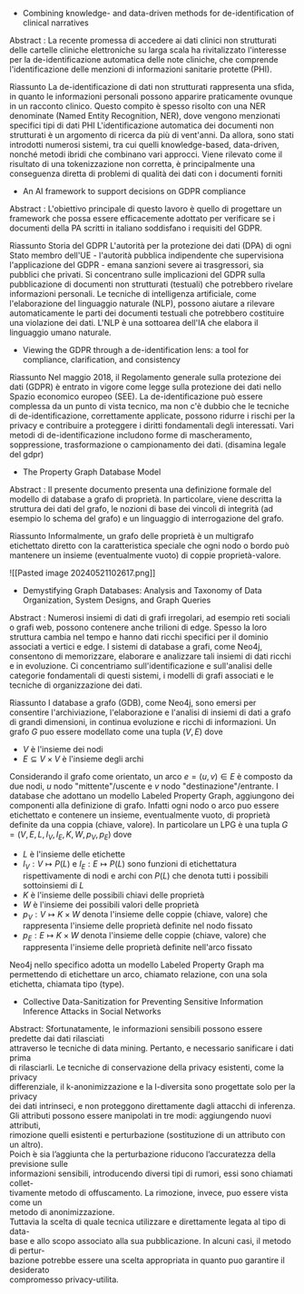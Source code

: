 - Combining knowledge- and data-driven methods for de-identification of clinical narratives

Abstract : La recente promessa di accedere ai dati clinici non strutturati delle cartelle cliniche elettroniche su larga scala ha rivitalizzato l'interesse per la de-identificazione automatica delle note cliniche, che comprende l'identificazione delle menzioni di informazioni sanitarie protette (PHI).

Riassunto
La de-identificazione di dati non strutturati rappresenta una sfida, in quanto le informazioni personali possono apparire praticamente ovunque in un racconto clinico.
Questo compito è spesso risolto con una NER denominate (Named Entity Recognition, NER), dove vengono menzionati specifici tipi di dati PHI 
L'identificazione automatica dei documenti non strutturati è un argomento di ricerca da più di vent'anni.
Da allora, sono stati introdotti numerosi sistemi, tra cui quelli knowledge-based, data-driven, nonché metodi ibridi che combinano vari approcci.
Viene rilevato come il risultato di una tokenizzazione non corretta, è principalmente una conseguenza diretta di problemi di qualità dei dati con i documenti forniti

- An AI framework to support decisions on GDPR compliance

Abstract : L'obiettivo principale di questo lavoro è quello di progettare un framework che possa essere efficacemente adottato per verificare se i documenti della PA scritti in italiano soddisfano i requisiti del GDPR.

Riassunto
Storia del GDPR
L'autorità per la protezione dei dati (DPA) di ogni Stato membro dell'UE - l'autorità pubblica indipendente che supervisiona l'applicazione del GDPR - emana sanzioni severe ai trasgressori, sia pubblici che privati.
Si concentrano sulle implicazioni del GDPR sulla pubblicazione di documenti non strutturati (testuali) che potrebbero rivelare informazioni personali.
Le tecniche di intelligenza artificiale, come l'elaborazione del linguaggio naturale (NLP), possono aiutare a rilevare automaticamente le parti dei documenti testuali che potrebbero costituire una violazione dei dati.
L'NLP è una sottoarea dell'IA che elabora il linguaggio umano naturale.

- Viewing the GDPR through a de-identification lens: a tool for compliance, clarification, and consistency

Riassunto
Nel maggio 2018, il Regolamento generale sulla protezione dei dati (GDPR) è entrato in vigore come legge sulla protezione dei dati nello Spazio economico europeo (SEE).
La de-identificazione può essere complessa da un punto di vista tecnico, ma non c'è dubbio che le tecniche di de-identificazione, correttamente applicate, possono ridurre i rischi per la privacy e contribuire a proteggere i diritti fondamentali degli interessati.
Vari metodi di de-identificazione includono forme di mascheramento, soppressione, trasformazione o campionamento dei dati.
(disamina legale del gdpr)

- The Property Graph Database Model

Abstract : Il presente documento presenta una definizione formale del modello di database a grafo di proprietà. In particolare, viene descritta la struttura dei dati del grafo, le nozioni di base dei vincoli di integrità (ad esempio lo schema del grafo) e un linguaggio di interrogazione del grafo.

Riassunto
Informalmente, un grafo delle proprietà è un multigrafo etichettato diretto con la caratteristica speciale che ogni nodo o bordo può mantenere un insieme (eventualmente vuoto) di coppie proprietà-valore.

![[Pasted image 20240521102617.png]]

- Demystifying Graph Databases: Analysis and Taxonomy of Data Organization, System Designs, and Graph Queries

Abstract : Numerosi insiemi di dati di grafi irregolari, ad esempio reti sociali o grafi web, possono contenere anche trilioni di edge. Spesso la loro struttura cambia nel tempo e hanno dati ricchi specifici per il dominio associati a vertici e edge. I sistemi di database a grafi, come Neo4j, consentono di memorizzare, elaborare e analizzare tali insiemi di dati ricchi e in evoluzione. Ci concentriamo sull'identificazione e sull'analisi delle categorie fondamentali
di questi sistemi, i modelli di grafi associati e le tecniche di organizzazione dei dati.

Riassunto
I database a grafo (GDB), come Neo4j, sono emersi per consentire l'archiviazione, l'elaborazione e l'analisi di insiemi di dati a grafo di grandi dimensioni, in continua evoluzione e ricchi di informazioni.
Un grafo $G$ puo essere modellato come una tupla $(V, E)$ dove 
- $V$ è l'insieme dei nodi 
- $E \subseteq V \times V$ è l'insieme degli archi 

Considerando il grafo come orientato, un arco $e = (u, v) \in E$ è composto da due nodi, $u$ nodo "mittente"/uscente e $v$ nodo "destinazione"/entrante.
I database che adottano un modello Labeled Property Graph, aggiungono dei componenti alla definizione di grafo. Infatti ogni nodo o arco puo essere etichettato e contenere un insieme, eventualmente vuoto, di proprietà definite da una coppia (chiave, valore).
In particolare un LPG è una tupla $G = (V, E, L, I_V, I_E, K, W, p_V, p_E)$ dove
- $L$ è l'insieme delle etichette
- $I_V : V \mapsto P(L)$ e $I_E : E \mapsto P(L)$ sono funzioni di etichettatura rispettivamente di nodi e archi con $P(L)$ che denota tutti i possibili sottoinsiemi di $L$
- $K$ è l'insieme delle possibili chiavi delle proprietà
- $W$ è l'insieme dei possibili valori delle proprietà
- $p_V : V \mapsto K \times W$ denota l'insieme delle coppie (chiave, valore) che rappresenta l'insieme delle proprietà definite nel nodo fissato
- $p_E : E \mapsto K \times W$ denota l'insieme delle coppie (chiave, valore) che rappresenta l'insieme delle proprietà definite nell'arco fissato

Neo4j nello specifico adotta un modello Labeled Property Graph ma permettendo di etichettare un arco, chiamato relazione, con una sola etichetta, chiamata tipo (type).

- Collective Data-Sanitization for Preventing Sensitive Information Inference Attacks in Social Networks

Abstract: Sfortunatamente, le informazioni sensibili possono essere predette dai dati rilasciati  
attraverso le tecniche di data mining. Pertanto, e necessario sanificare i dati prima  
di rilasciarli. Le tecniche di conservazione della privacy esistenti, come la privacy  
differenziale, il k-anonimizzazione e la l-diversita sono progettate solo per la privacy  
dei dati intrinseci, e non proteggono direttamente dagli attacchi di inferenza.  
Gli attributi possono essere manipolati in tre modi: aggiungendo nuovi attributi,  
rimozione quelli esistenti e perturbazione (sostituzione di un attributo con un altro).  
Poich ́e sia l’aggiunta che la perturbazione riducono l’accuratezza della previsione sulle  
informazioni sensibili, introducendo diversi tipi di rumori, essi sono chiamati collet-  
tivamente metodo di offuscamento. La rimozione, invece, puo essere vista come un  
metodo di anonimizzazione.  
Tuttavia la scelta di quale tecnica utilizzare e direttamente legata al tipo di data-  
base e allo scopo associato alla sua pubblicazione. In alcuni casi, il metodo di pertur-  
bazione potrebbe essere una scelta appropriata in quanto puo garantire il desiderato  
compromesso privacy-utilita.
